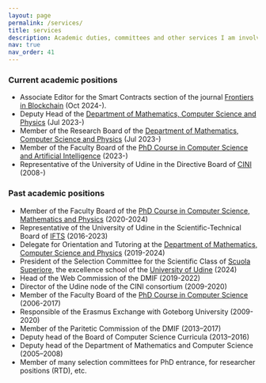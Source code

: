 ```yaml
---
layout: page
permalink: /services/
title: services
description: Academic duties, committees and other services I am involved in.
nav: true
nav_order: 41
---
```

### Current academic positions
- Associate Editor for the Smart Contracts section of the journal [Frontiers in Blockchain](https://www.frontiersin.org/journals/blockchain/sections/smart-contracts) (Oct 2024-).
- Deputy Head of the [Department of Mathematics, Computer Science and Physics](https://www.dmif.uniud.it) (Jul 2023-)
- Member of the Research Board of the [Department of Mathematics, Computer Science and Physics](https://www.dmif.uniud.it) (Jul 2023-)
- Member of the Faculty Board of the [PhD Course in Computer Science and Artificial Intelligence](https://www.dmif.uniud.it/dottorato/iai/) (2023-)
- Representative of the University of Udine in the Directive Board of [CINI](https://www.consorzio-cini.it) (2008-)

### Past academic positions
- Member of the Faculty Board of the [PhD Course in Computer Science, Mathematics and Physics](https://www.dmif.uniud.it/dottorato/imf/) (2020-2024)
- Representative of the University of Udine in the Scientific-Technical Board of [IFTS](https://www.formazioneiftsfvg.it/corsi-gratuiti-di-informatica-fvg/) (2016-2023)
- Delegate for Orientation and Tutoring at the [Department of Mathematics, Computer Science and Physics](https://www.dmif.uniud.it) (2019-2024)
- President of the Selection Committee for the Scientific Class of [Scuola Superiore](https://superiore.uniud.it), the excellence school of the [University of Udine](https://www.uniud.it) (2024)
- Head of the Web Commission of the DMIF (2019-2022)
- Director of the Udine node of the CINI consortium (2009-2020)
- Member of the Faculty Board of the [PhD Course in Computer Science](https://www.dmif.uniud.it/dottorato/informatica/) (2006-2017)
- Responsible of the Erasmus Exchange with Goteborg University (2009-2020)
- Member of the Paritetic Commission of the DMIF (2013–2017)
- Deputy head of the Board of Computer Science Curricula (2013–2016)
- Deputy head of the Department of Mathematics and Computer Science (2005–2008)
- Member of many selection committees for PhD entrance, for researcher positions (RTD), etc.

